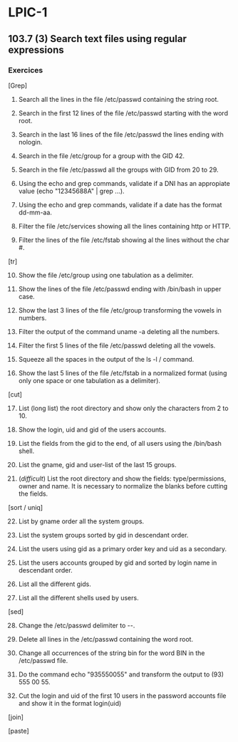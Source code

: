 # LPIC-1


## 103.7 (3) Search text files using regular expressions


### Exercices


[Grep]

 1. Search all the lines in the file /etc/passwd containing the string root.

 2. Search in the first 12 lines of the file /etc/passwd starting with the word root.

 3. Search in the last 16 lines of the file /etc/passwd the lines ending with nologin. 

 4. Search in the file /etc/group for a group with the GID 42.

 5. Search in the file /etc/passwd all the groups with GID from 20 to 29.

 6. Using the echo and grep commands, validate if a DNI has an appropiate value (echo "12345688A" | grep ...).

 7. Using the echo and grep commands, validate if a date has the format dd-mm-aa.

 8. Filter the file /etc/services showing all the lines containing http or HTTP.

 9. Filter the lines of the file /etc/fstab showing al the lines without the char #.


[tr]


 10. Show the file /etc/group using one tabulation as a delimiter.

 11. Show the lines of the file /etc/passwd ending with /bin/bash in upper case.

 12. Show the last 3 lines of the file /etc/group transforming the vowels in numbers.

 13. Filter the output of the command uname -a deleting all the numbers.

 14. Filter the first 5 lines of the file /etc/passwd deleting all the vowels.

 15. Squeeze all the spaces in the output of the ls -l / command.

 16. Show the last  5 lines of the file /etc/fstab in a normalized format (using only one space or one
     tabulation as a delimiter).


[cut]

 17. List (long list) the root directory and show only the characters from 2 to 10.

 18. Show the login, uid and gid of the users accounts.

 19. List the fields from the gid to the end, of all users using the /bin/bash shell.

 20.  List the gname, gid and user-list of the last 15 groups.

 21. (*difficult*) List the root directory and show the fields: type/permissions, owner and name.
     It is necessary to normalize the blanks before cutting the fields.


[sort / uniq]

 22. List by gname order all the system groups.

 23. List the system groups sorted by gid in descendant order.

 24. List the users using gid as a primary order key and uid as a secondary.

 25. List the users accounts grouped by gid and sorted by login name in descendant order.

 26. List all the different gids. 

 27. List all the different shells used by users.


[sed]


  28. Change the /etc/passwd delimiter to --.

  29. Delete all lines in the /etc/passwd containing the word root.

  30. Change all occurrences of the string bin for the word  BIN in the /etc/passwd file.

  31. Do the command echo "935550055" and transform the output to (93) 555 00 55.

  32. Cut the login and uid of the first 10 users in the password accounts file and show it 
      in the format login(uid)


[join]


[paste]





